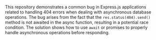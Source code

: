 This repository demonstrates a common bug in Express.js applications related to handling 404 errors when dealing with asynchronous database operations. The bug arises from the fact that the `res.status(404).send()` method is not awaited in the async function, resulting in a potential race condition. The solution shows how to use `await` or promises to properly handle asynchronous operations before responding.